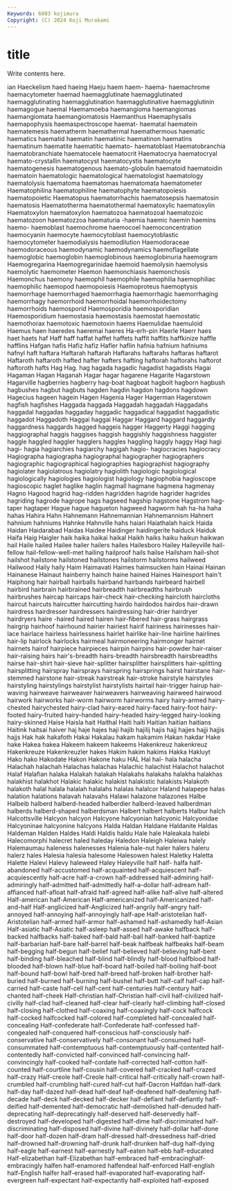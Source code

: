 ```yaml
---
Keywords: 6003 kojimura
Copyright: (C) 2024 Koji Murakami
---
```


# title

Write contents here.



ian Haeckelism haed haeing Haeju haem
haem- haema- haemachrome haemacytometer haemad haemagglutinate haemagglutinated haemagglutinating haemagglutination haemagglutinative
haemagglutinin haemagogue haemal Haemamoeba haemangioma haemangiomas haemangiomata haemangiomatosis Haemanthus Haemaphysalis
haemapophysis haemaspectroscope haemat- haematal haematein haematemesis haematherm haemathermal haemathermous haematic
haematics haematid haematin haematinic haematinon haematins haematinum haematite haematitic haemato-
haematoblast Haematobranchia haematobranchiate haematocele haematocrit Haematocrya haematocryal haemato-crystallin haematocyst haematocystis
haematocyte haematogenesis haematogenous haemato-globulin haematoid haematoidin haematoin haematologic haematological haematologist
haematology haematolysis haematoma haematomas haematomata haematometer Haematophilina haematophiline haematophyte haematopoiesis
haematopoietic Haematopus haematorrhachis haematosepsis haematosin haematosis Haematotherma haematothermal haematoxylic haematoxylin
Haematoxylon haematoxylon haematozoa haematozoal haematozoic haematozoon haematozzoa haematuria -haemia haemic
haemin haemins haemo- haemoblast haemochrome haemocoel haemoconcentration haemocyanin haemocyte haemocytoblast
haemocytoblastic haemocytometer haemodialysis haemodilution Haemodoraceae haemodoraceous haemodynamic haemodynamics haemoflagellate haemoglobic
haemoglobin haemoglobinous haemoglobinuria haemogram Haemogregarina Haemogregarinidae haemoid haemolysin haemolysis haemolytic
haemometer Haemon haemonchiasis haemonchosis Haemonchus haemony haemophil haemophile haemophilia haemophiliac
haemophilic haemopod haemopoiesis Haemoproteus haemoptysis haemorrhage haemorrhaged haemorrhagia haemorrhagic haemorrhaging
haemorrhagy haemorrhoid haemorrhoidal haemorrhoidectomy haemorrhoids haemosporid Haemosporidia haemosporidian Haemosporidium haemostasia
haemostasis haemostat haemostatic haemothorax haemotoxic haemotoxin haems Haemulidae haemuloid Haemus
haen haeredes haeremai haeres Ha-erh-pin Haerle Haerr haes haet haets
haf Haff haff haffat haffet haffets haffit haffits haffkinize haffle
hafflins Hafgan hafis Hafiz hafiz Hafler haflin hafnia hafnium hafniums
hafnyl haft haftara Haftarah haftarah Haftarahs haftarahs haftaras haftarot Haftaroth
haftaroth hafted hafter hafters hafting haftorah haftorahs haftorot haftoroth hafts
Hag Hag. hag hagada hagadic hagadist hagadists Hagai Hagaman Hagan
Haganah Hagar hagar hagarene Hagarite Hagarstown Hagarville hagberries hagberry hag-boat
hagboat hagbolt hagborn hagbush hagbushes hagbut hagbuts hagden hagdin hagdon
hagdons hagdown Hagecius hageen hagein Hagen Hagenia Hager Hagerman Hagerstown
hagfish hagfishes Haggada haggada Haggadah haggadah Haggadahs haggadal haggadas haggaday
haggadic haggadical haggadist haggadistic haggadot Haggadoth Haggai haggai Haggar Haggard
haggard haggardly haggardness haggards hagged haggeis hagger Haggerty Haggi hagging
haggiographal haggis haggises haggish haggishly haggishness haggister haggle haggled haggler
hagglers haggles haggling haggly haggy Hagi hagi hagi- hagia hagiarchies
hagiarchy hagigah hagio- hagiocracies hagiocracy Hagiographa hagiographa hagiographal hagiographer hagiographers
hagiographic hagiographical hagiographies hagiographist hagiography hagiolater hagiolatrous hagiolatry hagiolith hagiologic
hagiological hagiologically hagiologies hagiologist hagiology hagiophobia hagioscope hagioscopic haglet haglike
haglin hagmall hagmane hagmena hagmenay Hagno Hagood hagrid hag-ridden hagridden
hagride hagrider hagrides hagriding hagrode hagrope hags hagseed hagship hagstone
Hagstrom hag-taper hagtaper Hague hague hagueton hagweed hagworm hah ha-ha
haha hahas Hahira Hahn Hahnemann Hahnemannian Hahnemannism Hahnert hahnium hahniums
Hahnke Hahnville hahs haiari Haiathalah haick Haida Haidan Haidarabad Haidas
Haidee Haidinger haidingerite haiduck Haiduk Haifa Haig Haigler haik haika
haikai haikal Haikh haiks haiku haikun haikwan hail Haile hailed
Hailee hailer hailers hailes Hailesboro Hailey Haileyville hail-fellow hail-fellow-well-met hailing
hailproof hails hailse Hailsham hail-shot hailshot hailstone hailstoned hailstones hailstorm
hailstorms hailweed Hailwood Haily haily Haim Haimavati Haimes haimsucken hain
Hainai Hainan Hainanese Hainaut hainberry hainch haine hained Haines Hainesport
hain't Haiphong hair hairball hairballs hairband hairbands hairbeard hairbell hairbird
hairbrain hairbrained hairbreadth hairbreadths hairbrush hairbrushes haircap haircaps hair-check hair-checking
haircloth haircloths haircut haircuts haircutter haircutting hairdo hairdodos hairdos hair-drawn
hairdress hairdresser hairdressers hairdressing hair-drier hairdryer hairdryers haire -haired haired
hairen hair-fibered hair-grass hairgrass hairgrip hairhoof hairhound hairier hairiest hairif
hairiness hairinesses hair-lace hairlace hairless hairlessness hairlet hairlike hair-line hairline
hairlines hair-lip hairlock hairlocks hairmeal hairmoneering hairmonger hairnet hairnets hairof
hairpiece hairpieces hairpin hairpins hair-powder hair-raiser hair-raising hairs hair's-breadth hairs-breadth
hairsbreadth hairsbreadths hairse hair-shirt hair-sieve hair-splitter hairsplitter hairsplitters hair-splitting hairsplitting
hairspray hairsprays hairspring hairsprings hairst hairstane hair-stemmed hairstone hair-streak hairstreak
hair-stroke hairstyle hairstyles hairstyling hairstylings hairstylist hairstylists hairtail hair-trigger hairup
hair-waving hairweave hairweaver hairweavers hairweaving hairweed hairwood hairwork hairworks hair-worm
hairworm hairworms hairy hairy-armed hairy-chested hairychested hairy-clad hairy-eared hairy-faced hairy-foot
hairy-footed hairy-fruited hairy-handed hairy-headed hairy-legged hairy-looking hairy-skinned Haise Haisla hait
Haithal Haiti haiti Haitian haitian haitians Haitink haitsai haiver haj
haje hajes haji hajib hajilij hajis hajj hajjes hajji hajjis
hajjs Hak hak hakafoth Hakai Hakalau hakam hakamim Hakan hakdar
Hake hake Hakea hakea Hakeem hakeem hakeems Hakenkreuz hakenkreuz Hakenkreuze
Hakenkreuzler hakes Hakim hakim hakims Hakka Hakluyt Hako hako Hakodate
Hakon Hakone haku HAL Hal hal- hala halacha Halachah halachah
Halachas halachas Halachic halachist Halachot halachot Halaf Halafian halaka Halakah
halakah Halakahs halakahs halakha halakhas halakhist halakhot Halakic halakic halakist
halakistic halakists Halakoth halakoth halal halala halalah halalahs halalas halalcor
Haland halapepe halas halation halations halavah halavahs Halawi halazone halazones
Halbe Halbeib halberd halberd-headed halberdier halberd-leaved halberdman halberds halberd-shaped halberdsman
Halbert halbert halberts Halbur halch Halcottsville Halcyon halcyon Halcyone halcyonian
halcyonic Halcyonidae Halcyoninae halcyonine halcyons Halda Haldan Haldane Haldanite Haldas
Haldeman Halden Haldes Haldi Haldis haldu Hale hale Haleakala halebi
Halecomorphi halecret haled haleday Haledon Haleigh Haleiwa halely Halemaumau haleness
halenesses Halenia hale-nut haler halers haleru halerz hales Halesia halesia
halesome Halesowen halest Haletky Haletta Halette Halevi Halevy haleweed Haley
Haleyville half half- halfa half-abandoned half-accustomed half-acquainted half-acquiescent half-acquiescently half-acre
half-a-crown half-addressed half-admiring half-admiringly half-admitted half-admittedly half-a-dollar half-adream half-affianced half-afloat
half-afraid half-agreed half-alike half-alive half-altered Half-american half-American Half-americanized half-Americanized half-and-half
Half-anglicized half-Anglicized half-angrily half-angry half-annoyed half-annoying half-annoyingly half-ape Half-aristotelian half-Aristotelian
half-armed half-armor half-ashamed half-ashamedly half-Asian Half-asiatic half-Asiatic half-asleep half-assed half-awake
halfback half-backed halfbacks half-baked half-bald half-ball half-banked half-baptize half-barbarian half-bare
half-barrel half-beak halfbeak halfbeaks half-beam half-begging half-begun half-belief half-believed half-believing
half-bent half-binding half-bleached half-blind half-blindly half-blood halfblood half-blooded half-blown half-blue
half-board half-boiled half-boiling half-boot half-bound half-bowl half-bred half-breed half-broken half-brother
half-buried half-burned half-burning half-bushel half-butt half-calf half-cap half-carried half-caste half-cell
half-cent half-centuries half-century half-chanted half-cheek Half-christian half-Christian half-civil half-civilized half-civilly
half-clad half-cleaned half-clear half-clearly half-climbing half-closed half-closing half-clothed half-coaxing half-coaxingly
half-cock halfcock half-cocked halfcocked half-colored half-completed half-concealed half-concealing Half-confederate half-Confederate
half-confessed half-congealed half-conquered half-conscious half-consciously half-conservative half-conservatively half-consonant half-consumed half-consummated
half-contemptuous half-contemptuously half-contented half-contentedly half-convicted half-convinced half-convincing half-convincingly half-cooked half-cordate
half-corrected half-cotton half-counted half-courtline half-cousin half-covered half-cracked half-crazed half-crazy Half-creole
half-Creole half-critical half-critically half-crown half-crumbled half-crumbling half-cured half-cut half-Dacron Halfdan
half-dark half-day half-dazed half-dead half-deaf half-deafened half-deafening half-decade half-deck half-decked
half-decker half-defiant half-defiantly half-deified half-demented half-democratic half-demolished half-denuded half-deprecating half-deprecatingly
half-deserved half-deservedly half-destroyed half-developed half-digested half-dime half-discriminated half-discriminating half-disposed half-divine
half-divinely half-dollar half-done half-door half-dozen half-dram half-dressed half-dressedness half-dried half-drowned
half-drowning half-drunk half-drunken half-dug half-dying half-eagle half-earnest half-earnestly half-eaten half-ebb
half-educated Half-elizabethan half-Elizabethan half-embraced half-embracinghalf-embracingly halfen half-enamored halfendeal half-enforced Half-english
half-English halfer half-erased half-evaporated half-evaporating half-evergreen half-expectant half-expectantly half-exploited half-exposed
